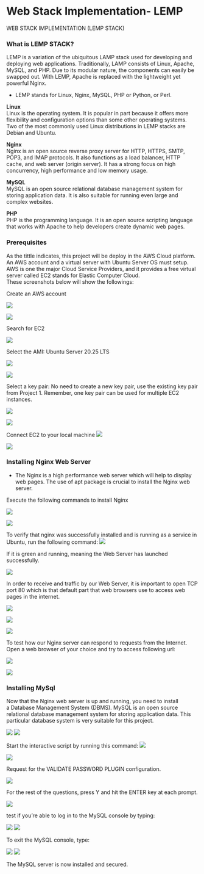 # Web Stack Implementation- LEMP
WEB STACK IMPLEMENTATION (LEMP STACK)

### What is LEMP STACK?
LEMP is a variation of the ubiquitous LAMP stack used for developing and deploying web applications. Traditionally, LAMP consists of Linux, Apache, MySQL, and PHP. Due to its modular nature, the components can easily be swapped out. With LEMP, Apache is replaced with the lightweight yet powerful Nginx.

* LEMP  stands for Linux, Nginx, MySQL, PHP or Python, or Perl.

**Linux**  
Linux is the operating system. It is popular in part because it offers more flexibility and configuration options than some other operating systems. Two of the most commonly used Linux distributions in LEMP stacks are Debian and Ubuntu.

**Nginx**  
Nginx is an open source reverse proxy server for HTTP, HTTPS, SMTP, POP3, and IMAP protocols. It also functions as a load balancer, HTTP cache, and web server (origin server). It has a strong focus on high concurrency, high performance and low memory usage. 

**MySQL**  
MySQL is an open source relational database management system for storing application data. It is also suitable for running even large and complex websites.

**PHP**  
PHP is the programming language.  It is an open source scripting language that works with Apache to help developers create dynamic web pages.

### Prerequisites

As the tittle indicates, this project will be deploy in the AWS Cloud platform.  An AWS account and a virtual server with Ubuntu Server OS must setup.
AWS is one the major Cloud Service Providers, and it provides a free virtual server called EC2 stands for Elastic Computer Cloud.  
These screenshots below will show the followings:

Create an AWS account

![](pics/aws.png)

![](pics/aws-console.png)

Search for EC2

![](pics/ec2.png)


Select the AMI: Ubuntu Server 20.25 LTS

![](pics/ec2-ami.png)

![](pics/ec2-type.png)

Select a key pair: No need to create a new key pair, use the existing key pair from Project 1. Remember, one key pair can be used for multiple EC2 instances.

![](pics/ec2-keypair-sel.png)

![](pics/ec2-summary.png)


Connect EC2 to your local machine
![](pics/GitBash.png)

![](pics/ec2-to-local-m.png)


### Installing Nginx Web Server

* The Nginx is a high performance web server which will help to display web pages. The use of apt package is crucial to install the Nginx web server. 

Execute the following commands to install Nginx

![](pics/nginx-install.png)

![](pics/nginx-install1.png)

To verify that nginx was successfully installed and is running as a service in Ubuntu, run the following command:
![](pics/nginx-succ-install.png)

If it is green and running, meaning the Web Server has launched successfully.

![](pics/nginx-green.png)

In order to receive and traffic by our Web Server, it is important to open TCP port 80 which is that default part that web browsers use to access web pages in the internet. 

![](pics/inbound-rule1.png)

![](pics/inbound-rule2.png)

![](pics/inbound-rule3.png)

To test how our Nginx server can respond to requests from the Internet. Open a web browser of your choice and try to access following url: 

![](pics/welcome0-nginx.png)

![](pics/welcome-nginx.png)

### Installing MySql

Now that the Nginx web server is up and running, you need to install a Database Management System (DBMS). MySQL is an open source relational database management system for storing application data. This particular database system is very suitable for this project.  

![](pics/mysql.png)
![](pics/mysql1.png)

Start the interactive script by running this command:
![](pics/mysql2.png)

![](pics/mysql3.png)


Request for the VALIDATE PASSWORD PLUGIN configuration.

![](pics/mysql4.png)

For the rest of the questions, press Y and hit the ENTER key at each prompt.

![](pics/mysql5.png)


test if you’re able to log in to the MySQL console by typing:

![](pics/mysql6.png)
![](pics/mysql7.png)

To exit the MySQL console, type:

![](pics/mysql8.png)
![](pics/mysql9.png)

The MySQL server is now installed and secured.